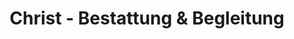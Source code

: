 ---
title: "Christ - Bestattung & Begleitung"
url: /borna/christ-bestattung-und-begleitung-kirchstrasse/
shop: Bestattungen
---